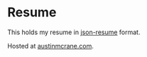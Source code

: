 # Resume

This holds my resume in [json-resume](https://jsonresume.org/) format.

Hosted at [austinmcrane.com](https://austinmcrane.com).
